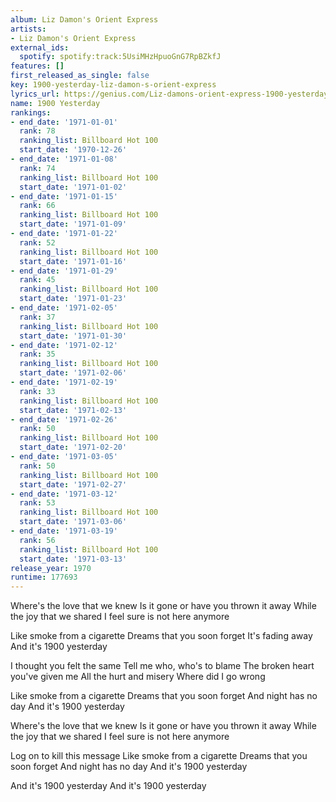 ```yaml
---
album: Liz Damon's Orient Express
artists:
- Liz Damon's Orient Express
external_ids:
  spotify: spotify:track:5UsiMHzHpuoGnG7RpBZkfJ
features: []
first_released_as_single: false
key: 1900-yesterday-liz-damon-s-orient-express
lyrics_url: https://genius.com/Liz-damons-orient-express-1900-yesterday-lyrics
name: 1900 Yesterday
rankings:
- end_date: '1971-01-01'
  rank: 78
  ranking_list: Billboard Hot 100
  start_date: '1970-12-26'
- end_date: '1971-01-08'
  rank: 74
  ranking_list: Billboard Hot 100
  start_date: '1971-01-02'
- end_date: '1971-01-15'
  rank: 66
  ranking_list: Billboard Hot 100
  start_date: '1971-01-09'
- end_date: '1971-01-22'
  rank: 52
  ranking_list: Billboard Hot 100
  start_date: '1971-01-16'
- end_date: '1971-01-29'
  rank: 45
  ranking_list: Billboard Hot 100
  start_date: '1971-01-23'
- end_date: '1971-02-05'
  rank: 37
  ranking_list: Billboard Hot 100
  start_date: '1971-01-30'
- end_date: '1971-02-12'
  rank: 35
  ranking_list: Billboard Hot 100
  start_date: '1971-02-06'
- end_date: '1971-02-19'
  rank: 33
  ranking_list: Billboard Hot 100
  start_date: '1971-02-13'
- end_date: '1971-02-26'
  rank: 50
  ranking_list: Billboard Hot 100
  start_date: '1971-02-20'
- end_date: '1971-03-05'
  rank: 50
  ranking_list: Billboard Hot 100
  start_date: '1971-02-27'
- end_date: '1971-03-12'
  rank: 53
  ranking_list: Billboard Hot 100
  start_date: '1971-03-06'
- end_date: '1971-03-19'
  rank: 56
  ranking_list: Billboard Hot 100
  start_date: '1971-03-13'
release_year: 1970
runtime: 177693
---
```

Where's the love that we knew
Is it gone or have you thrown it away
While the joy that we shared
I feel sure is not here anymore

Like smoke from a cigarette
Dreams that you soon forget
It's fading away
And it's 1900 yesterday

I thought you felt the same
Tell me who, who's to blame
The broken heart you've given me
All the hurt and misery
Where did I go wrong

Like smoke from a cigarette
Dreams that you soon forget
And night has no day
And it's 1900 yesterday

Where's the love that we knew
Is it gone or have you thrown it away
While the joy that we shared
I feel sure is not here anymore

Log on to kill this message
Like smoke from a cigarette
Dreams that you soon forget
And night has no day
And it's 1900 yesterday

And it's 1900 yesterday
And it's 1900 yesterday
